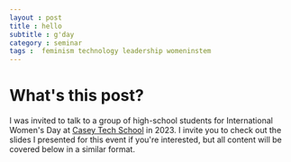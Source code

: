```yaml
---
layout : post  
title : hello
subtitle : g'day
category : seminar
tags :  feminism technology leadership womeninstem 
---
```


# What's this post?

I was invited to talk to a group of high-school students for International Women's Day at [Casey Tech School](https://www.caseytechschool.vic.edu.au/pages/home.aspx) in 2023. 
I invite you to check out the slides I presented for this event if you're interested, but all content will be covered below in a similar format. 

